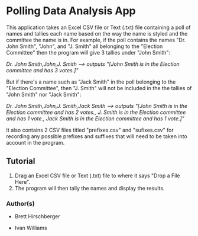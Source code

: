 # Polling Data Analysis App

This application takes an Excel CSV file or Text (.txt) file containing a poll of names and tallies each name based on the way the name is styled and the committee the name is in. For example, if the poll contains the names "Dr. John Smith", "John", and "J. Smith" all belonging to the "Election Committee" then the program will give 3 tallies under "John Smith":

*Dr. John Smith,John,J. Smith --> outputs "[John Smith is in the Election committee and has 3 votes.]"*

But if there's a name such as "Jack Smith" in the poll belonging to the "Election Committee", then "J. Smith" will not be included in the the tallies of "John Smith" nor "Jack Smith":

*Dr. John Smith,John,J. Smith,Jack Smith --> outputs "[John Smith is in the Election committee and has 2 votes., J. Smith is in the Election committee and has 1 vote., Jack Smith is in the Election committee and has 1 vote.]"*

It also contains 2 CSV files titled "prefixes.csv" and "sufixes.csv" for recording any possible prefixes and suffixes that will need to be taken into account in the program.

## Tutorial
1. Drag an Excel CSV file or Text (.txt) file to where it says "Drop a File Here".
2. The program will then tally the names and display the results.

### Author(s)
- Brett Hirschberger

- Ivan Williams
